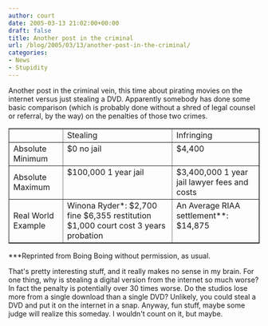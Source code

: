 ```yaml
---
author: court
date: 2005-03-13 21:02:00+00:00
draft: false
title: Another post in the criminal
url: /blog/2005/03/13/another-post-in-the-criminal/
categories:
- News
- Stupidity
---
```


Another post in the criminal vein, this time about pirating movies on the internet versus just stealing a DVD.  Apparently somebody has done some basic comparison (which is probably done without a shred of legal counsel or referral, by the way) on the penalties of those two crimes.
<table width="100%" border="1" >
<tr >

<td >
</td>

<td >Stealing
</td>

<td >Infringing
</td>
</tr>
<tr >

<td >Absolute
Minimum
</td>

<td valign="top" >$0
no jail
</td>

<td valign="top" >$4,400
</td>
</tr>
<tr >

<td >Absolute
Maximum
</td>

<td valign="top" >$100,000
1 year jail
</td>

<td valign="top" >$3,400,000
1 year jail
lawyer fees and costs
</td>
</tr>
<tr >

<td >Real World
Example
</td>

<td valign="top" >Winona Ryder*:
$2,700 fine
$6,355 restitution
$1,000 court cost
3 years probation
</td>

<td valign="top" >An Average RIAA settlement**:
$14,875
</td>
</tr>
</table>
***Reprinted from Boing Boing without permission, as usual.

That's pretty interesting stuff, and it really makes no sense in my brain.  For one thing, why is stealing a digital version from the internet so much worse?  In fact the penalty is potentially over 30 times worse.  Do the studios lose more from a single download than a single DVD?  Unlikely, you could steal a DVD and put it on the internet in a snap.  Anyway, fun stuff, maybe some judge will realize this someday.  I wouldn't count on it, but maybe.
